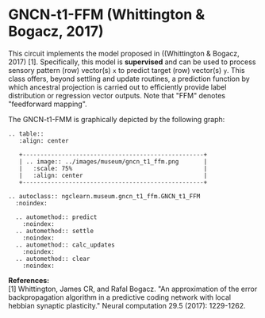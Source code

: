 # GNCN-t1-FFM (Whittington &amp; Bogacz, 2017)

This circuit implements the model proposed in ((Whittington &amp; Bogacz, 2017) [1].
Specifically, this model is **supervised** and can be used to process sensory
pattern (row) vector(s) `x` to predict target (row) vector(s) `y`. This class offers,
beyond settling and update routines, a prediction function by which ancestral
projection is carried out to efficiently provide label distribution or regression
vector outputs. Note that "FFM" denotes "feedforward mapping".

The GNCN-t1-FMM is graphically depicted by the following graph:

```{eval-rst}
.. table::
   :align: center

   +---------------------------------------------------+
   | .. image:: ../images/museum/gncn_t1_ffm.png       |
   |   :scale: 75%                                     |
   |   :align: center                                  |
   +---------------------------------------------------+
```

```{eval-rst}
.. autoclass:: ngclearn.museum.gncn_t1_ffm.GNCN_t1_FFM
  :noindex:

  .. automethod:: predict
    :noindex:
  .. automethod:: settle
    :noindex:
  .. automethod:: calc_updates
    :noindex:
  .. automethod:: clear
    :noindex:
```

**References:** <br>
[1] Whittington, James CR, and Rafal Bogacz. "An approximation of the error
backpropagation algorithm in a predictive coding network with local hebbian
synaptic plasticity." Neural computation 29.5 (2017): 1229-1262.
